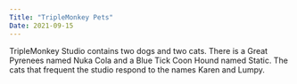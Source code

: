 ```yaml
---
Title: "TripleMonkey Pets"
Date: 2021-09-15
---
```


TripleMonkey Studio contains two dogs and two cats. 
There is a Great Pyrenees named Nuka Cola and a Blue Tick Coon Hound named Static. 
The cats that frequent the studio respond to the names Karen and Lumpy.
